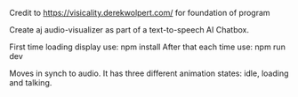 Credit to https://visicality.derekwolpert.com/ for foundation of program

Create aj audio-visualizer as part of a text-to-speech AI Chatbox. 

First time loading display use: npm install
After that each time use: npm run dev

Moves in synch to audio. It has three different animation states: idle, loading and talking. 